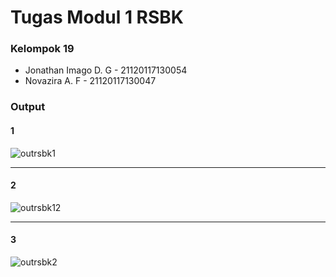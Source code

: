 # Tugas Modul 1 RSBK
### Kelompok 19
- Jonathan Imago D. G - 21120117130054
- Novazira A. F - 21120117130047
### Output
#### 1
![outrsbk1](https://user-images.githubusercontent.com/58509960/99250151-ccdbb900-283d-11eb-8899-630ed2dcdd8a.png)
____________________________
#### 2
![outrsbk12](https://user-images.githubusercontent.com/58509960/99250144-c9483200-283d-11eb-9fd1-fb20a9ad5477.png)
____________________________
#### 3
![outrsbk2](https://user-images.githubusercontent.com/58509960/99250646-994d5e80-283e-11eb-8d29-3a530084725a.png)
